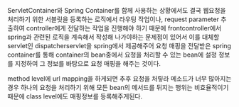 
ServletContainer와 Spring Container를 함께 사용하는 상황에서도 결국 웹요청을 처리하기 위한 서블릿을 등록하는 로직에서 라우팅 작업이나, request parameter 추출하여 controller에게 전달하는 작업을 진행해야 하기 때문에 frontcontroller에서 spring과 관련된 로직을 계속해서 작성해 나가야하는 문제점이 있어서 이를 대체할 servlet인 dispatcherservlet을 spring에서 제공해주어 요청 매핑을 전달받은 spring container를 통해 container의 bean중에서 요청을 처리할 수 있는 bean에 설정 정보를 지정하여 그 정보를 바탕으로 요청 매핑을 해주는 것이다.

method level에 url mapping을 하게되면 추후 요청을 처맇라 메소드가 너무 많아지는 경우 하나의 요청을 처리하기 위해 모든 bean의 메서드를 뒤지는 행위는 비효율적이기 때문에 class level에도 매핑정보를 등록해주게된다. 


